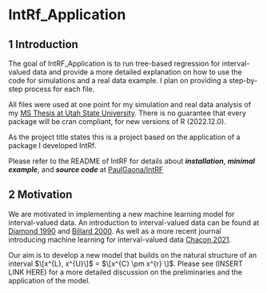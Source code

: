 # IntRf_Application

## 1 Introduction

The goal of IntRF_Application is to run tree-based regression for interval-valued data and provide a more detailed explanation on how to use the code for simulations and a real data example. I plan on providing a step-by-step process for each file.

All files were used at one point for my simulation and real data analysis of my [MS Thesis at Utah State University](https://digitalcommons.usu.edu/etd/8853/). There is no guarantee that every package will be cran compliant, for new versions of R (2022.12.0).

As the project title states this is a project based on the application of a package I developed IntRf.

Please refer to the README of IntRF for details about ***installation***, ***minimal example***, and ***source code*** at
[PaulGaona/IntRF](https://github.com/PaulGaona/IntRF)

## 2 Motivation

We are motivated in implementing a new machine learning model for interval-valued data. An introduction to interval-valued data can be found at [Diamond 1990](https://www.sciencedirect.com/science/article/pii/0022247X9090353H) and [Billard 2000](https://link.springer.com/chapter/10.1007/978-3-642-59789-3_58). As well as a more recent journal introducing machine learning for interval-valued data [Chacon 2021](https://www.ncbi.nlm.nih.gov/pmc/articles/PMC8067438/).

Our aim is to develop a new model that builds on the natural structure of an interval $\[x^{L}, x^{U}\]$ = $\[x^{C} \pm x^{r} \]$. Please see (INSERT LINK HERE) for a more detailed discussion on the preliminaries and the application of the model.
